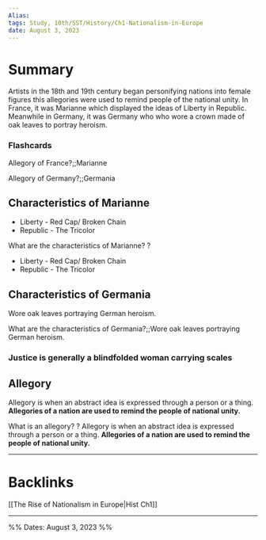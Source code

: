 ```yaml
---
Alias:
tags: Study, 10th/SST/History/Ch1-Nationalism-in-Europe
date: August 3, 2023
---
```

# Summary
Artists in the 18th and 19th century began personifying nations into female figures this allegories were used to remind people of the national unity. In France, it was Marianne which displayed the ideas of Liberty in Republic. Meanwhile in Germany, it was Germany who who wore a crown made of oak leaves to portray heroism.
### Flashcards

Allegory of France?;;Marianne
<!--SR:!2024-06-19,217,280-->
Allegory of Germany?;;Germania
<!--SR:!2024-06-30,224,280-->

## Characteristics of Marianne
- Liberty - Red Cap/ Broken Chain
- Republic - The Tricolor

What are the characteristics of Marianne?
?
- Liberty - Red Cap/ Broken Chain
- Republic - The Tricolor
<!--SR:!2024-04-01,133,240-->

## Characteristics of Germania
Wore oak leaves portraying German heroism.

What are the characteristics of Germania?;;Wore oak leaves portraying German heroism.
<!--SR:!2024-04-18,150,260-->

### Justice is generally a blindfolded woman carrying scales
## Allegory
Allegory is when an abstract idea is expressed through a person or a thing. **Allegories of a nation are used to remind the people of national unity.**

What is an allegory?
?
Allegory is when an abstract idea is expressed through a person or a thing. **Allegories of a nation are used to remind the people of national unity.**
<!--SR:!2024-07-04,164,240-->

---
# Backlinks
[[The Rise of Nationalism in Europe|Hist Ch1]]

---

%%
Dates: August 3, 2023
%%